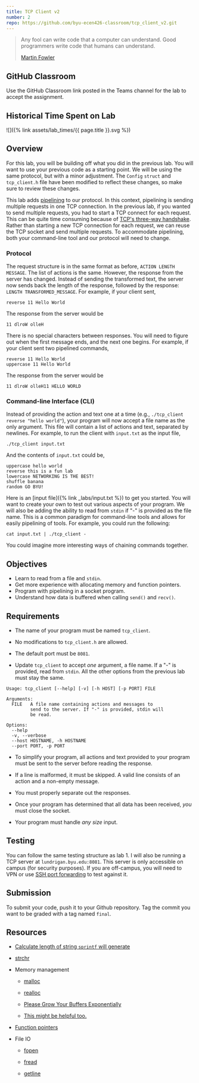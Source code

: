 ```yaml
---
title: TCP Client v2
number: 2
repo: https://github.com/byu-ecen426-classroom/tcp_client_v2.git
---
```


> Any fool can write code that a computer can understand. Good programmers write code that humans can understand.
> 
> [Martin Fowler](https://en.wikipedia.org/wiki/Martin_Fowler_(software_engineer))

## GitHub Classroom

Use the GitHub Classroom link posted in the Teams channel for the lab to accept the assignment.

## Historical Time Spent on Lab

![]({% link assets/lab_times/{{ page.title }}.svg %})

## Overview

For this lab, you will be building off what you did in the previous lab. You will want to use your previous code as a starting point. We will be using the same protocol, but with a minor adjustment. The `Config` `struct` and `tcp_client.h` file have been modified to reflect these changes, so make sure to review these changes.

This lab adds [pipelining](https://en.wikipedia.org/wiki/Pipeline_(computing)) to our protocol. In this context, pipelining is sending multiple requests in one TCP connection. In the previous lab, if you wanted to send multiple requests, you had to start a TCP connect for each request. This can be quite time consuming because of [TCP's three-way handshake](https://en.wikipedia.org/wiki/Transmission_Control_Protocol#Connection_establishment). Rather than starting a new TCP connection for each request, we can reuse the TCP socket and send multiple requests. To accommodate pipelining, both your command-line tool and our protocol will need to change. 

### Protocol

The request structure is in the same format as before, `ACTION LENGTH MESSAGE`. The list of actions is the same. However, the response from the server has changed. Instead of sending the transformed text, the server now sends back the length of the response, followed by the response: `LENGTH TRANSFORMED_MESSAGE`. For example, if your client sent,

```
reverse 11 Hello World
```

The response from the server would be

```
11 dlroW olleH
```

There is no special characters between responses. You will need to figure out when the first message ends, and the next one begins. For example, if your client sent two pipelined commands,

```
reverse 11 Hello World
uppercase 11 Hello World
```

The response from the server would be

```
11 dlroW olleH11 HELLO WORLD
```


### Command-line Interface (CLI)

Instead of providing the action and text one at a time (e.g., `./tcp_client reverse "hello world"`), your program will now accept a file name as the only argument. This file will contain a list of actions and text, separated by newlines. For example, to run the client with `input.txt` as the input file,

```
./tcp_client input.txt
```

And the contents of `input.txt` could be,

```
uppercase hello world
reverse this is a fun lab
lowercase NETWORKING IS THE BEST!
shuffle banana
random GO BYU!
```

Here is an [input file]({% link _labs/input.txt %}) to get you started. You will want to create your own to test out various aspects of your program. We will also be adding the ability to read from `stdin` if "-" is provided as the file name. This is a common paradigm for command-line tools and allows for easily pipelining of tools. For example, you could run the following:

```
cat input.txt | ./tcp_client -
```

You could imagine more interesting ways of chaining commands together. 

## Objectives

- Learn to read from a file and `stdin`.
- Get more experience with allocating memory and function pointers.
- Program with pipelining in a socket program.
- Understand how data is buffered when calling `send()` and `recv()`.


## Requirements

- The name of your program must be named `tcp_client`.

- No modifications to `tcp_client.h` are allowed.

- The default port must be `8081`.

- Update `tcp_client` to accept *one* argument, a file name. If a "-" is provided, read from `stdin`. All the other options from the previous lab must stay the same.

```
Usage: tcp_client [--help] [-v] [-h HOST] [-p PORT] FILE

Arguments:
  FILE   A file name containing actions and messages to
         send to the server. If "-" is provided, stdin will
         be read.

Options:
  --help
  -v, --verbose
  --host HOSTNAME, -h HOSTNAME
  --port PORT, -p PORT
```

- To simplify your program, all actions and text provided to your program must be sent to the server before reading the response.

- If a line is malformed, it must be skipped. A valid line consists of an action and a non-empty message.

- You must properly separate out the responses.

- Once your program has determined that all data has been received, *you* must close the socket.

- Your program must handle *any size* input.


## Testing

You can follow the same testing structure as lab 1. I will also be running a TCP server at `lundrigan.byu.edu:8081`. This server is only accessible on campus (for security purposes). If you are off-campus, you will need to VPN or use [SSH port forwarding](https://help.ubuntu.com/community/SSH/OpenSSH/PortForwarding) to test against it.


## Submission

To submit your code, push it to your Github repository. Tag the commit you want to be graded with a tag named `final`.


## Resources

- [Calculate length of string `sprintf` will generate](https://stackoverflow.com/questions/29087129/how-to-calculate-the-length-of-output-that-sprintf-will-generate)

- [strchr](http://www.cplusplus.com/reference/cstring/strchr/)

- Memory management
    - [malloc](https://en.cppreference.com/w/c/memory/malloc)

    - [realloc](https://en.cppreference.com/w/c/memory/realloc)

    - [Please Grow Your Buffers Exponentially](https://blog.mozilla.org/nnethercote/2014/11/04/please-grow-your-buffers-exponentially/)

    - [This might be helpful too.](https://stackoverflow.com/questions/15409453/pointer-being-reallocd-was-not-allocated)

- [Function pointers](https://www.learn-c.org/en/Function_Pointers)

- File IO
    - [fopen](http://www.cplusplus.com/reference/cstdio/fopen/)

    - [fread](http://www.cplusplus.com/reference/cstdio/fread/)

    - [getline](https://linux.die.net/man/3/getline)
